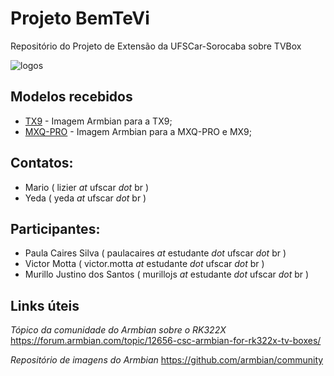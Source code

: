 # Projeto BemTeVi
Repositório do Projeto de Extensão da UFSCar-Sorocaba sobre TVBox

![logos](./logos.jpg)

## Modelos recebidos
* [TX9](./Armbian-TX9) - Imagem Armbian para a TX9;
* [MXQ-PRO](./Armbian-MXQ) - Imagem Armbian para a MXQ-PRO e MX9;

## Contatos:
* Mario ( lizier _at_ ufscar _dot_ br )
* Yeda ( yeda _at_ ufscar _dot_ br )

## Participantes:
* Paula Caires Silva ( paulacaires _at_ estudante _dot_ ufscar _dot_ br )
* Victor Motta ( victor.motta _at_ estudante _dot_ ufscar _dot_ br )
* Murillo Justino dos Santos ( murillojs _at_ estudante _dot_ ufscar _dot_ br )

## Links úteis

*Tópico da comunidade do Armbian sobre o RK322X*
https://forum.armbian.com/topic/12656-csc-armbian-for-rk322x-tv-boxes/

*Repositório de imagens do Armbian*
https://github.com/armbian/community
